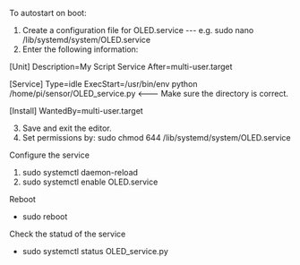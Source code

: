 
To autostart on boot:
1. Create a configuration file for OLED.service --- e.g. sudo nano /lib/systemd/system/OLED.service
2. Enter the following information:

[Unit]
Description=My Script Service
After=multi-user.target

[Service]
Type=idle
ExecStart=/usr/bin/env python /home/pi/sensor/OLED_service.py <--- Make sure the directory is correct.

[Install]
WantedBy=multi-user.target

3. Save and exit the editor.
4. Set permissions by: sudo chmod 644 /lib/systemd/system/OLED.service

Configure the service
1. sudo systemctl daemon-reload
2. sudo systemctl enable OLED.service

Reboot
- sudo reboot

Check the statud of the service
- sudo systemctl status OLED_service.py
